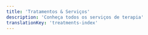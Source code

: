```yaml
---
title: 'Tratamentos & Serviços'
description: 'Conheça todos os serviços de terapia'
translationKey: 'treatments-index'
---
```

